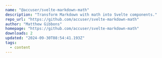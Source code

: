 ```yaml
---
name: "@accuser/svelte-markdown-math"
description: "Transform Markdown with math into Svelte components."
repo_url: "https://github.com/accuser/svelte-markdown-math"
author: "Matthew Gibbons"
homepage: "https://github.com/accuser/svelte-markdown-math"
downloads: 2
updated: "2024-09-30T08:54:41.193Z"
tags: 
  - content
---
```

